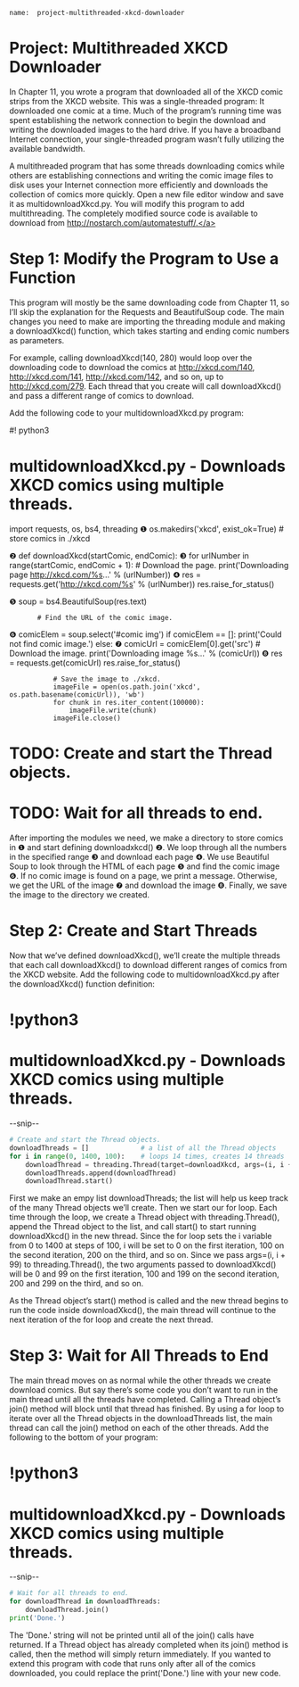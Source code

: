 ```ngMeta
name:  project-multithreaded-xkcd-downloader
```
# Project: Multithreaded XKCD Downloader
In Chapter 11, you wrote a program that downloaded all of the XKCD comic strips from the XKCD website. This was a single-threaded program: It downloaded one comic at a time. Much of the program’s running time was spent establishing the network connection to begin the download and writing the downloaded images to the hard drive. If you have a broadband Internet connection, your single-threaded program wasn’t fully utilizing the available bandwidth.

A multithreaded program that has some threads downloading comics while others are establishing connections and writing the comic image files to disk uses your Internet connection more efficiently and downloads the collection of comics more quickly. Open a new file editor window and save it as multidownloadXkcd.py. You will modify this program to add multithreading. The completely modified source code is available to download from <span><a href="http://nostarch.com/automatestuff/.">http://nostarch.com/automatestuff/.</a></span>

# Step 1: Modify the Program to Use a Function
This program will mostly be the same downloading code from Chapter 11, so I’ll skip the explanation for the Requests and BeautifulSoup code. The main changes you need to make are importing the threading module and making a downloadXkcd() function, which takes starting and ending comic numbers as parameters.

For example, calling downloadXkcd(140, 280) would loop over the downloading code to download the comics at <span><a href="http://xkcd.com/140">http://xkcd.com/140</a></span>, <span><a href="http://xkcd.com/141">http://xkcd.com/141</a></span>, <span><a href="http://xkcd.com/142">http://xkcd.com/142</a></span>, and so on, up to <span><a href="http://xkcd.com/279">http://xkcd.com/279</a></span>. Each thread that you create will call downloadXkcd() and pass a different range of comics to download.

Add the following code to your multidownloadXkcd.py program:


   #! python3
   # multidownloadXkcd.py - Downloads XKCD comics using multiple threads.

   import requests, os, bs4, threading
❶ os.makedirs('xkcd', exist_ok=True) # store comics in ./xkcd

❷ def downloadXkcd(startComic, endComic):
❸     for urlNumber in range(startComic, endComic + 1):
           # Download the page.
           print('Downloading page http://xkcd.com/%s...' % (urlNumber))
❹         res = requests.get('http://xkcd.com/%s' % (urlNumber))
           res.raise_for_status()

❺         soup = bs4.BeautifulSoup(res.text)

           # Find the URL of the comic image.
❻         comicElem = soup.select('#comic img')
           if comicElem == []:
               print('Could not find comic image.')
           else:
❼             comicUrl = comicElem[0].get('src')
               # Download the image.
               print('Downloading image %s...' % (comicUrl))
❽             res = requests.get(comicUrl)
               res.raise_for_status()

               # Save the image to ./xkcd.
               imageFile = open(os.path.join('xkcd', os.path.basename(comicUrl)), 'wb')
               for chunk in res.iter_content(100000):
                   imageFile.write(chunk)
               imageFile.close()

   # TODO: Create and start the Thread objects.
   # TODO: Wait for all threads to end.
After importing the modules we need, we make a directory to store comics in ❶ and start defining downloadxkcd() ❷. We loop through all the numbers in the specified range ❸ and download each page ❹. We use Beautiful Soup to look through the HTML of each page ❺ and find the comic image ❻. If no comic image is found on a page, we print a message. Otherwise, we get the URL of the image ❼ and download the image ❽. Finally, we save the image to the directory we created.

# Step 2: Create and Start Threads
Now that we’ve defined downloadXkcd(), we’ll create the multiple threads that each call downloadXkcd() to download different ranges of comics from the XKCD website. Add the following code to multidownloadXkcd.py after the downloadXkcd() function definition:


# !python3
# multidownloadXkcd.py - Downloads XKCD comics using multiple threads.

--snip--
```python
# Create and start the Thread objects.
downloadThreads = []             # a list of all the Thread objects
for i in range(0, 1400, 100):    # loops 14 times, creates 14 threads
    downloadThread = threading.Thread(target=downloadXkcd, args=(i, i + 99))
    downloadThreads.append(downloadThread)
    downloadThread.start()
```
First we make an empy list downloadThreads; the list will help us keep track of the many Thread objects we’ll create. Then we start our for loop. Each time through the loop, we create a Thread object with threading.Thread(), append the Thread object to the list, and call start() to start running downloadXkcd() in the new thread. Since the for loop sets the i variable from 0 to 1400 at steps of 100, i will be set to 0 on the first iteration, 100 on the second iteration, 200 on the third, and so on. Since we pass args=(i, i + 99) to threading.Thread(), the two arguments passed to downloadXkcd() will be 0 and 99 on the first iteration, 100 and 199 on the second iteration, 200 and 299 on the third, and so on.

As the Thread object’s start() method is called and the new thread begins to run the code inside downloadXkcd(), the main thread will continue to the next iteration of the for loop and create the next thread.

# Step 3: Wait for All Threads to End
The main thread moves on as normal while the other threads we create download comics. But say there’s some code you don’t want to run in the main thread until all the threads have completed. Calling a Thread object’s join() method will block until that thread has finished. By using a for loop to iterate over all the Thread objects in the downloadThreads list, the main thread can call the join() method on each of the other threads. Add the following to the bottom of your program:


# !python3
# multidownloadXkcd.py - Downloads XKCD comics using multiple threads.

--snip--
```python
# Wait for all threads to end.
for downloadThread in downloadThreads:
    downloadThread.join()
print('Done.')
```
The 'Done.' string will not be printed until all of the join() calls have returned. If a Thread object has already completed when its join() method is called, then the method will simply return immediately. If you wanted to extend this program with code that runs only after all of the comics downloaded, you could replace the print('Done.') line with your new code.

